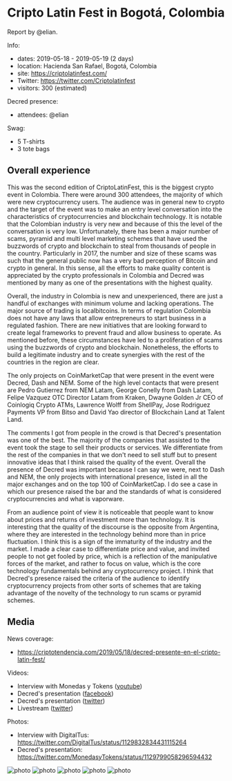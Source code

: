 # Cripto Latin Fest in Bogotá, Colombia

Report by @elian.

Info:

* dates: 2019-05-18 - 2019-05-19 (2 days)
* location: Hacienda San Rafael, Bogotá, Colombia
* site: https://criptolatinfest.com/
* Twitter: https://twitter.com/Criptolatinfest
* visitors: 300 (estimated)

Decred presence:

* attendees: @elian

Swag:

* 5 T-shirts
* 3 tote bags

## Overall experience

This was the second edition of CriptoLatinFest, this is the biggest crypto event in Colombia. There were around 300 attendees, the majority of which were new cryptocurrency users. The audience was in general new to crypto and the target of the event was to make an entry level conversation into the characteristics of cryptocurrencies and blockchain technology. It is notable that the Colombian industry is very new and because of this the level of the conversation is very low. Unfortunately, there has been a major number of scams, pyramid and multi level marketing schemes that have used the buzzwords of crypto and blockchain to steal from thousands of people in the country. Particularly in 2017, the number and size of these scams was such that the general public now has a very bad perception of Bitcoin and crypto in general. In this sense, all the efforts to make quality content is appreciated by the crypto professionals in Colombia and Decred was mentioned by many as one of the presentations with the highest quality.

Overall, the industry in Colombia is new and unexperienced, there are just a handful of exchanges with minimum volume and lacking operations. The major source of trading is localbitcoins. In terms of regulation Colombia does not have any laws that allow entrepreneurs to start business in a regulated fashion. There are new initiatives that are looking forward to create legal frameworks to prevent fraud and allow business to operate. As mentioned before, these circumstances have led to a proliferation of scams using the buzzwords of crypto and blockchain. Nonetheless, the efforts to build a legitimate industry and to create synergies with the rest of the countries in the region are clear.

The only projects on CoinMarketCap that were present in the event were Decred, Dash and NEM. Some of the high level contacts that were present are Pedro Gutierrez from NEM Latam, George Conelly from Dash Latam, Felipe Vazquez OTC Director Latam from Kraken, Dwayne Golden Jr CEO of Coinlogiq Crypto ATMs, Lawrence Wolff from ShellPay, Jose Rodriguez Payments VP from Bitso and David Yao director of Blockchain Land at Talent Land.

The comments I got from people in the crowd is that Decred's presentation was one of the best. The majority of the companies that assisted to the event took the stage to sell their products or services. We differentiate from the rest of the companies in that we don't need to sell stuff but to present innovative ideas that I think raised the quality of the event. Overall the presence of Decred was important because I can say we were, next to Dash and NEM, the only projects with international presence, listed in all the major exchanges and on the top 100 of CoinMarketCap. I do see a case in which our presence raised the bar and the standards of what is considered cryptocurrencies and what is vaporware.

From an audience point of view it is noticeable that people want to know about prices and returns of investment more than technology. It is interesting that the quality of the discourse is the opposite from Argentina, where they are interested in the technology behind more than in price fluctuation. I think this is a sign of the immaturity of the industry and the market. I made a clear case to differentiate price and value, and invited people to not get fooled by price, which is a reflection of the manipulative forces of the market, and rather to focus on value, which is the core technology fundamentals behind any cryptocurrency project. I think that Decred's presence raised the criteria of the audience to identify cryptocurrency projects from other sorts of schemes that are taking advantage of the novelty of the technology to run scams or pyramid schemes.

## Media

News coverage:

* https://criptotendencia.com/2019/05/18/decred-presente-en-el-cripto-latin-fest/

Videos:

* Interview with Monedas y Tokens ([youtube](https://www.youtube.com/watch?v=Wdbww4Gfd7M))
* Decred's presentation ([facebook](https://www.facebook.com/582917438879673/videos/1393857720756785/))
* Decred's presentation ([twitter](https://twitter.com/Decred_ES/status/1129797339554766848))
* Livestream ([twitter](https://twitter.com/Decred_ES/status/1129835436820619264))

Photos:

* Interview with DigitalTus: https://twitter.com/DigitalTus/status/1129832834431115264
* Decred's presentation: https://twitter.com/MonedasyTokens/status/1129799058296594432

![photo](https://user-images.githubusercontent.com/26446555/58642731-e563b680-82cb-11e9-9cd1-a5902c14469d.jpg)
![photo](https://user-images.githubusercontent.com/26446555/58642732-e563b680-82cb-11e9-87f2-c69fd406e3b6.jpg)
![photo](https://user-images.githubusercontent.com/26446555/58642733-e5fc4d00-82cb-11e9-89cd-c463fe4742fc.jpeg)
![photo](https://user-images.githubusercontent.com/26446555/58642735-e5fc4d00-82cb-11e9-9c91-43cb31469fef.jpeg)
![photo](https://user-images.githubusercontent.com/26446555/58663085-a6e4f080-82f9-11e9-8281-2229d3502ddd.jpg)
